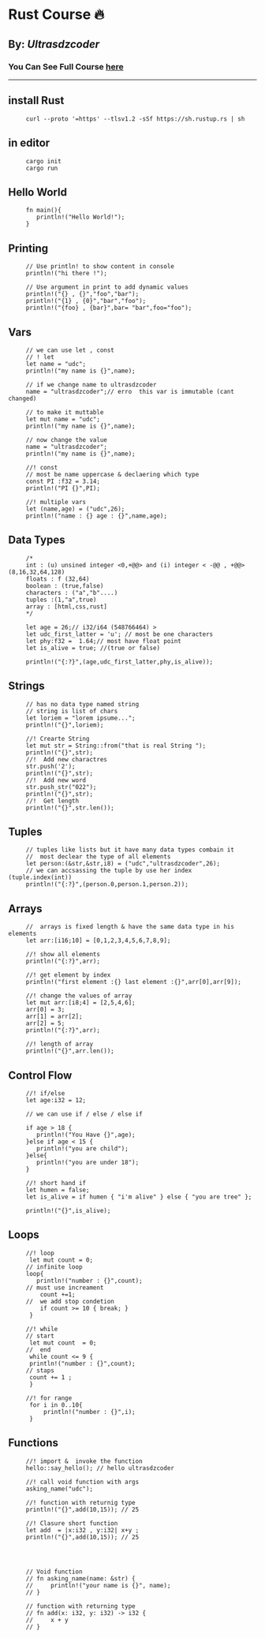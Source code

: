 # Rust Course 🔥
## By: ***Ultrasdzcoder***
### You Can See Full Course [here](https://www.youtube.com/c/UltrasDzCoder?sub_confirmation=1)

---

## install Rust 

         curl --proto '=https' --tlsv1.2 -sSf https://sh.rustup.rs | sh


## in editor
         cargo init
         cargo run


## Hello World 

         fn main(){
            println!("Hello World!");
         }

## Printing 
         
         // Use println! to show content in console
         println!("hi there !");

         // Use argument in print to add dynamic values
         println!("{} , {}","foo","bar");
         println!("{1} , {0}","bar","foo");
         println!("{foo} , {bar}",bar= "bar",foo="foo");


## Vars
         // we can use let , const
         // ! let
         let name = "udc";
         println!("my name is {}",name);

         // if we change name to ultrasdzcoder
         name = "ultrasdzcoder";// erro  this var is immutable (cant changed)

         // to make it muttable
         let mut name = "udc";
         println!("my name is {}",name);

         // now change the value
         name = "ultrasdzcoder";
         println!("my name is {}",name);

         //! const
         // most be name uppercase & declaering which type
         const PI :f32 = 3.14;
         println!("PI {}",PI);

         //! multiple vars
         let (name,age) = ("udc",26);
         println!("name : {} age : {}",name,age);


## Data Types

         /*
         int : (u) unsined integer <0,+@@> and (i) integer < -@@ , +@@> (8,16,32,64,128)
         floats : f (32,64)
         boolean : (true,false)
         characters : ("a","b"....)
         tuples :(1,"a",true)
         array : [html,css,rust]
         */

         let age = 26;// i32/i64 (548766464) >
         let udc_first_latter = 'u'; // most be one characters
         let phy:f32 =  1.64;// most have float point
         let is_alive = true; //(true or false)

         println!("{:?}",(age,udc_first_latter,phy,is_alive));


## Strings
         // has no data type named string
         // string is list of chars
         let loriem = "lorem ipsume...";
         println!("{}",loriem);

         //! Crearte String
         let mut str = String::from("that is real String ");
         println!("{}",str);
         //!  Add new charactres
         str.push('2');
         println!("{}",str);
         //!  Add new word
         str.push_str("022");
         println!("{}",str);
         //!  Get length
         println!("{}",str.len());

## Tuples
         // tuples like lists but it have many data types combain it
         //  most declear the type of all elements
         let person:(&str,&str,i8) = ("udc","ultrasdzcoder",26);
         // we can accsassing the tuple by use her index (tuple.index(int))
         println!("{:?}",(person.0,person.1,person.2));

## Arrays
         //  arrays is fixed length & have the same data type in his elements
         let arr:[i16;10] = [0,1,2,3,4,5,6,7,8,9];
         
         //! show all elements
         println!("{:?}",arr);

         //! get element by index
         println!("first element :{} last element :{}",arr[0],arr[9]);

         //! change the values of array
         let mut arr:[i8;4] = [2,5,4,6];
         arr[0] = 3;
         arr[1] = arr[2];
         arr[2] = 5;
         println!("{:?}",arr);

         //! length of array
         println!("{}",arr.len());

## Control Flow
         //! if/else
         let age:i32 = 12;

         // we can use if / else / else if

         if age > 18 {
            println!("You Have {}",age);
         }else if age < 15 {
            println!("you are child");
         }else{
            println!("you are under 18");
         }

         //! short hand if
         let humen = false;
         let is_alive = if humen { "i'm alive" } else { "you are tree" };
         
         println!("{}",is_alive);

## Loops
         //! loop
          let mut count = 0;
         // infinite loop
         loop{
            println!("number : {}",count);
         // must use increament
             count +=1;
         //  we add stop condetion
             if count >= 10 { break; }
          }

         //! while
         // start
          let mut count  = 0;
         //  end
          while count <= 9 {
          println!("number : {}",count);
         // staps
          count += 1 ;
          }

         //! for range
          for i in 0..10{
              println!("number : {}",i);
          }

## Functions
         //! import &  invoke the function  
         hello::say_hello(); // hello ultrasdzcoder

         //! call void function with args
         asking_name("udc");

         //! function with returnig type 
         println!("{}",add(10,15)); // 25
         
         //! Clasure short function
         let add  = |x:i32 , y:i32| x+y ; 
         println!("{}",add(10,15)); // 25



         
         // Void function
         // fn asking_name(name: &str) {
         //     println!("your name is {}", name);
         // }

         // function with returning type
         // fn add(x: i32, y: i32) -> i32 {
         //     x + y
         // }

         

